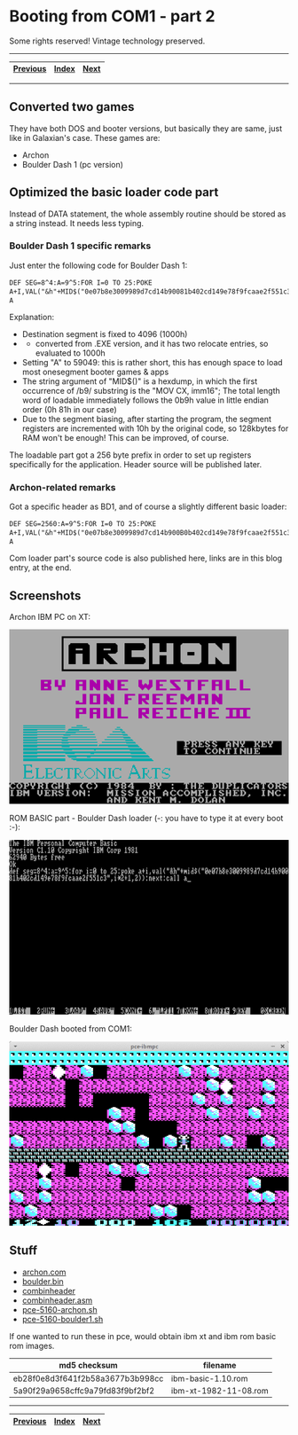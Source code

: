 # Booting from COM1 - part 2

Some rights reserved! Vintage technology preserved.

---

[Previous](../bootingfromcom1) | [Index](../../../../) | [Next](../bootingfromcassette)
--- | --- | ---

---

## Converted two games
They have both DOS and booter versions, but basically they are same, just like in Galaxian's case. These games are:

- Archon
- Boulder Dash 1 (pc version)

## Optimized the basic loader code part
Instead of DATA statement, the whole assembly routine should be stored as a string instead. It needs less typing.

### Boulder Dash 1 specific remarks
Just enter the following code for Boulder Dash 1:

```
DEF SEG=8^4:A=9^5:FOR I=0 TO 25:POKE A+I,VAL("&h"+MID$("0e07b8e3009989d7cd14b90081b402cd149e78f9fcaae2f551c3",I*2+1,2)):NEXT:CALL A
```

Explanation:

- Destination segment is fixed to 4096 (1000h)
- - converted from .EXE version, and it has two relocate entries, so evaluated to 1000h
- Setting "A" to 59049: this is rather short, this has enough space to load most onesegment booter games & apps
- The string argument of "MID$()" is a hexdump, in which the first occurrence of /b9/ substring is the "MOV CX, imm16"; The total length word of loadable immediately follows the 0b9h value in little endian order (0h 81h in our case)
- Due to the segment biasing, after starting the program, the segment registers are incremented with 10h by the original code, so 128kbytes for RAM won't be enough! This can be improved, of course.

The loadable part got a 256 byte prefix in order to set up registers specifically for the application. Header source will be published later.

### Archon-related remarks
Got a specific header as BD1, and of course a slightly different basic loader:

```
DEF SEG=2560:A=9^5:FOR I=0 TO 25:POKE A+I,VAL("&h"+MID$("0e07b8e3009989d7cd14b900B0b402cd149e78f9fcaae2f551c3",I*2+1,2)):NEXT:CALL A
```

Com loader part's source code is also published here, links are in this blog entry, at the end.

## Screenshots

Archon IBM PC on XT:

![Archon IBM PC on XT](archon.png)

ROM BASIC part - Boulder Dash loader (-: you have to type it at every boot :-):

![ROM BASIC part - Boulder Dash loader](basicloadsboulderdash.png)

Boulder Dash booted from COM1:

![Boulder Dash booted from COM1](boulderdashbootedfromcom1.png)

## Stuff

- [archon.com](archon.com)
- [boulder.bin](boulder.bin)
- [combinheader](combinheader)
- [combinheader.asm](combinheader.asm)
- [pce-5160-archon.sh](pce-5160-archon.sh)
- [pce-5160-boulder1.sh](pce-5160-boulder1.sh)

If one wanted to run these in pce, would obtain ibm xt and ibm rom basic rom images.

 md5 checksum                     | filename
----------------------------------|----------------------
 eb28f0e8d3f641f2b58a3677b3b998cc | ibm-basic-1.10.rom
 5a90f29a9658cffc9a79fd83f9bf2bf2 | ibm-xt-1982-11-08.rom

---

[Previous](../bootingfromcom1) | [Index](../../../../) | [Next](../bootingfromcassette)
--- | --- | ---
